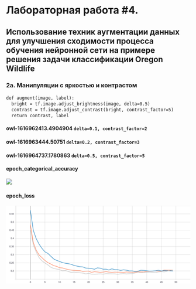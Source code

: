 # Лабораторная работа #4.
## Использование техник аугментации данных для улучшения сходимости процесса обучения нейронной сети на примере решения задачи классификации Oregon Wildlife
### 2a. Манипуляции с яркостью и контрастом
```
def augment(image, label):
  bright = tf.image.adjust_brightness(image, delta=0.5)
  contrast = tf.image.adjust_contrast(bright, contrast_factor=5)
  return contrast, label
```
#### owl-1616962413.4904904 ```delta=0.1, contrast_factor=2 ```
#### owl-1616963444.50751 ```delta=0.2, contrast_factor=3 ```
#### owl-1616964737.1780863 ```delta=0.5, contrast_factor=5 ```

#### epoch_categorical_accuracy
<img src="https://raw.githubusercontent.com/NikitaShulgan/Laba4/main/For_Readme/a_epoch_categorical_accuracy.svg.svg">

#### epoch_loss
<img src="https://raw.githubusercontent.com/NikitaShulgan/Laba4/main/For_Readme/a_epoch_loss.svg">
